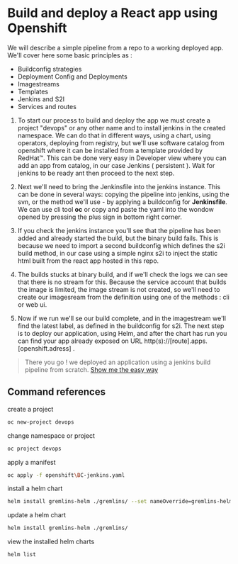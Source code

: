 # Build and deploy a React app using Openshift

We will describe a simple pipeline from a repo to a working deployed app.
We'll cover here some basic principles as :

* Buildconfig strategies
* Deployment Config and Deployments
* Imagestreams
* Templates
* Jenkins and S2I
* Services and routes

1. To start our process to build and deploy the app we must create a project "devops" or any other name and to install jenkins in the created namespace. We can do that in different ways, using a chart, using operators, deploying from registry, but we'll use software catalog from openshift where it can be installed from a template provided by RedHat™. This can be done very easy in Developer view where you can add an app from catalog, in our case Jenkins ( persistent ). Wait for jenkins to be ready ant then proceed to the next step.

2. Next we'll need to bring the Jenkinsfile into the jenkins instance. This can be done in several ways: copying the pipeline into jenkins, using the svn, or the method we'll use - by applying a buildconfig for <b>Jenkinsfile</b>.  We can use cli tool <b>oc</b> or copy and paste the yaml into the wondow opened by pressing the plus sign in bottom right corner.


3. If you check the jenkins instance you'll see that the pipeline has been added and already started the build, but the binary build fails. This is because we need to import a second buildconfig which defines the s2i build method, in our case using a simple nginx s2i to inject the static html built from the react app hosted in this repo.

4. The builds stucks at binary build, and if we'll check the logs we can see that there is no stream for this. Because the service account that builds the image is limited, the image stream is not created, so we'll need to create our imagesream from the definition using one of the methods : cli or web ui.

5. Now if we run we'll se our build complete, and in the imagestream we'll find the latest label, as defined in the buildconfig for s2i. The next step is to deploy our application, using Helm, and after the chart has run you can find your app already exposed on URL http(s)://[route].apps.[openshift.adress] .


> There you go ! we deployed an application using a jenkins build pipeline from scratch. [Show me the easy way](cherry.md)

## Command references

create a project

```bash
oc new-project devops
```

change namespace or project

```bash
oc project devops
```

apply a manifest

```bash
oc apply -f openshift\BC-jenkins.yaml
```

install a helm chart

```bash
helm install gremlins-helm ./gremlins/ --set nameOverride=gremlins-helm
```

update a helm chart

```bash
helm install gremlins-helm ./gremlins/
```

view the installed helm charts

```bash
helm list
```
